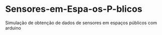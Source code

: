 # Sensores-em-Espa-os-P-blicos
Simulação de obtenção de dados de sensores em espaços públicos com arduino
